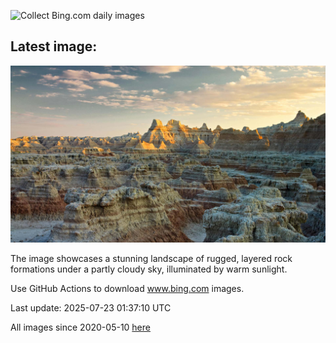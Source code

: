 ![Collect Bing.com daily images](https://github.com/counter2015/bing-daily-images/workflows/Collect%20Bing.com%20daily%20images/badge.svg)
## Latest image:
![](images/BadlandsSunset.jpg)

The image showcases a stunning landscape of rugged, layered rock formations under a partly cloudy sky, illuminated by warm sunlight.

Use GitHub Actions to download www.bing.com images.

Last update: 2025-07-23 01:37:10 UTC

All images since 2020-05-10 [here](https://github.com/counter2015/bing-daily-images/tree/master/images)
